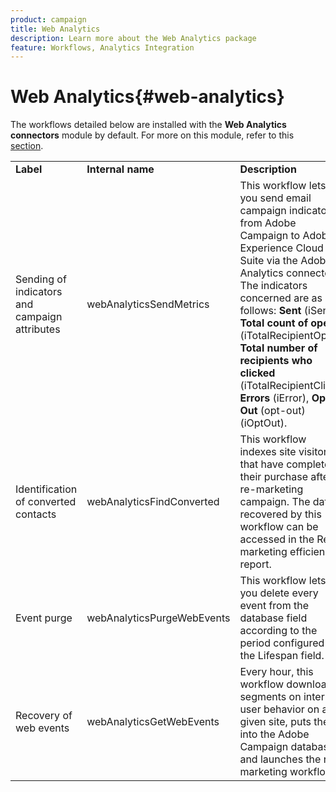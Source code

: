 ```yaml
---
product: campaign
title: Web Analytics
description: Learn more about the Web Analytics package
feature: Workflows, Analytics Integration
---
```


# Web Analytics{#web-analytics}



The workflows detailed below are installed with the **Web Analytics connectors** module by default. For more on this module, refer to this [section](../../platform/using/gs-aa.md).

<table> 
 <tbody> 
  <tr> 
   <td> <strong>Label</strong><br /> </td> 
   <td> <strong>Internal name</strong><br /> </td> 
   <td> <strong>Description</strong><br /> </td> 
  </tr> 
  <tr> 
   <td> <span class="uicontrol">Sending of indicators and campaign attributes</span> <br /> </td> 
   <td> <span class="uicontrol">webAnalyticsSendMetrics</span> <br /> </td> 
   <td> This workflow lets you send email campaign indicators from Adobe Campaign to Adobe Experience Cloud Suite via the Adobe&reg; Analytics connector. The indicators concerned are as follows: <strong>Sent</strong> (iSent), <strong>Total count of opens</strong> (iTotalRecipientOpen), <strong>Total number of recipients who clicked</strong> (iTotalRecipientClick), <strong>Errors</strong> (iError), <strong>Opt-Out</strong> (opt-out) (iOptOut).<br /> </td> 
  </tr> 
  <tr> 
   <td> <span class="uicontrol">Identification of converted contacts</span> <br /> </td> 
   <td> <span class="uicontrol">webAnalyticsFindConverted</span> <br /> </td> 
   <td> This workflow indexes site visitors that have completed their purchase after a re-marketing campaign. The data recovered by this workflow can be accessed in the <span class="uicontrol">Re-marketing efficiency report</span>. <br /> </td> 
  </tr> 
  <tr> 
   <td> <span class="uicontrol">Event purge</span> <br /> </td> 
   <td> <span class="uicontrol">webAnalyticsPurgeWebEvents</span> <br /> </td> 
   <td> This workflow lets you delete every event from the database field according to the period configured in the <span class="uicontrol">Lifespan</span> field. <br /> </td> 
  </tr> 
  <tr> 
   <td> <span class="uicontrol">Recovery of web events</span> <br /> </td> 
   <td> <span class="uicontrol">webAnalyticsGetWebEvents</span> <br /> </td> 
   <td> Every hour, this workflow downloads segments on internet user behavior on a given site, puts them into the Adobe Campaign database and launches the re-marketing workflow. <br /> </td> 
  </tr> 
 </tbody> 
</table>

